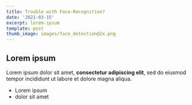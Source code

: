 ```yaml
---
title: Trouble with Face-Recognition?
date: '2021-03-15'
excerpt: lorem-ipsum
template: post
thumb_image: images/face_detection@2x.png
---
```

## Lorem ipsum

Lorem ipsum dolor sit amet, **consectetur adipiscing elit**, sed do eiusmod tempor incididunt ut labore et dolore magna aliqua.

- Lorem ipsum
- dolor sit amet
